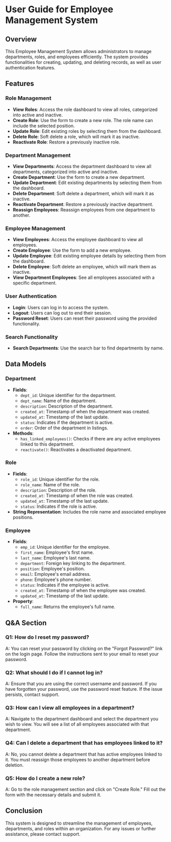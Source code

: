 # User Guide for Employee Management System

## Overview
This Employee Management System allows administrators to manage departments, roles, and employees efficiently. The system provides functionalities for creating, updating, and deleting records, as well as user authentication features.

## Features

### Role Management
- **View Roles**: Access the role dashboard to view all roles, categorized into active and inactive.
- **Create Role**: Use the form to create a new role. The role name can include the selected position.
- **Update Role**: Edit existing roles by selecting them from the dashboard.
- **Delete Role**: Soft delete a role, which will mark it as inactive.
- **Reactivate Role**: Restore a previously inactive role.

### Department Management
- **View Departments**: Access the department dashboard to view all departments, categorized into active and inactive.
- **Create Department**: Use the form to create a new department.
- **Update Department**: Edit existing departments by selecting them from the dashboard.
- **Delete Department**: Soft delete a department, which will mark it as inactive.
- **Reactivate Department**: Restore a previously inactive department.
- **Reassign Employees**: Reassign employees from one department to another.

### Employee Management
- **View Employees**: Access the employee dashboard to view all employees.
- **Create Employee**: Use the form to add a new employee.
- **Update Employee**: Edit existing employee details by selecting them from the dashboard.
- **Delete Employee**: Soft delete an employee, which will mark them as inactive.
- **View Department Employees**: See all employees associated with a specific department.

### User Authentication
- **Login**: Users can log in to access the system.
- **Logout**: Users can log out to end their session.
- **Password Reset**: Users can reset their password using the provided functionality.

### Search Functionality
- **Search Departments**: Use the search bar to find departments by name.

## Data Models

### Department
- **Fields**:
  - `dept_id`: Unique identifier for the department.
  - `dept_name`: Name of the department.
  - `description`: Description of the department.
  - `created_at`: Timestamp of when the department was created.
  - `updated_at`: Timestamp of the last update.
  - `status`: Indicates if the department is active.
  - `order`: Order of the department in listings.
- **Methods**:
  - `has_linked_employees()`: Checks if there are any active employees linked to this department.
  - `reactivate()`: Reactivates a deactivated department.

### Role
- **Fields**:
  - `role_id`: Unique identifier for the role.
  - `role_name`: Name of the role.
  - `description`: Description of the role.
  - `created_at`: Timestamp of when the role was created.
  - `updated_at`: Timestamp of the last update.
  - `status`: Indicates if the role is active.
- **String Representation**: Includes the role name and associated employee positions.

### Employee
- **Fields**:
  - `emp_id`: Unique identifier for the employee.
  - `first_name`: Employee's first name.
  - `last_name`: Employee's last name.
  - `department`: Foreign key linking to the department.
  - `position`: Employee's position.
  - `email`: Employee's email address.
  - `phone`: Employee's phone number.
  - `status`: Indicates if the employee is active.
  - `created_at`: Timestamp of when the employee was created.
  - `updated_at`: Timestamp of the last update.
- **Property**:
  - `full_name`: Returns the employee's full name.

## Q&A Section

### Q1: How do I reset my password?
A: You can reset your password by clicking on the "Forgot Password?" link on the login page. Follow the instructions sent to your email to reset your password.

### Q2: What should I do if I cannot log in?
A: Ensure that you are using the correct username and password. If you have forgotten your password, use the password reset feature. If the issue persists, contact support.

### Q3: How can I view all employees in a department?
A: Navigate to the department dashboard and select the department you wish to view. You will see a list of all employees associated with that department.

### Q4: Can I delete a department that has employees linked to it?
A: No, you cannot delete a department that has active employees linked to it. You must reassign those employees to another department before deletion.

### Q5: How do I create a new role?
A: Go to the role management section and click on "Create Role." Fill out the form with the necessary details and submit it.

## Conclusion
This system is designed to streamline the management of employees, departments, and roles within an organization. For any issues or further assistance, please contact support.
